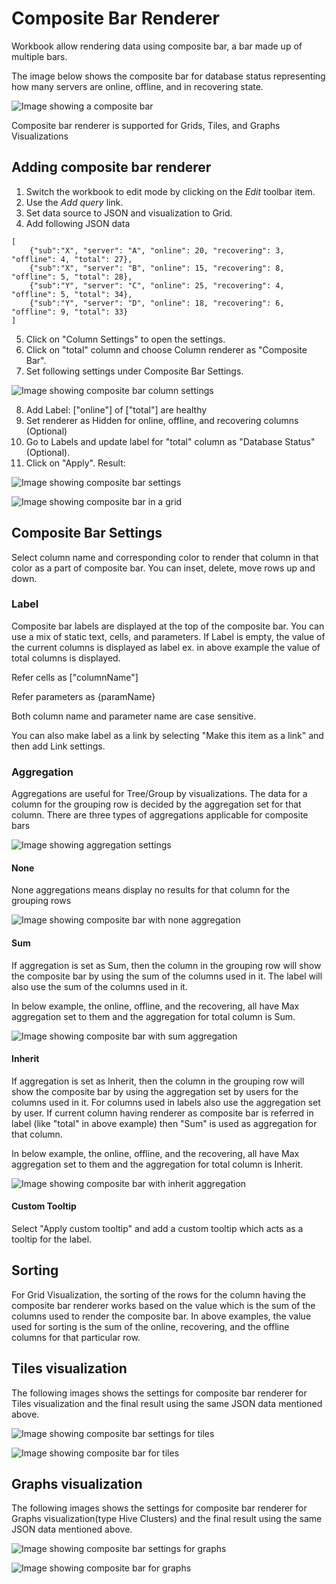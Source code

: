 # Composite Bar Renderer

Workbook allow rendering data using composite bar, a bar made up of multiple bars.

The image below shows the composite bar for database status representing how many servers are online, offline, and in recovering state.

![Image showing a composite bar](../Images/CompositeBar.png)

Composite bar renderer is supported for Grids, Tiles, and Graphs Visualizations

## Adding composite bar renderer
1. Switch the workbook to edit mode by clicking on the _Edit_ toolbar item.
2. Use the _Add query_ link.
3. Set data source to JSON and visualization to Grid.
4. Add following JSON data

```
[
    {"sub":"X", "server": "A", "online": 20, "recovering": 3, "offline": 4, "total": 27},
    {"sub":"X", "server": "B", "online": 15, "recovering": 8, "offline": 5, "total": 28},
    {"sub":"Y", "server": "C", "online": 25, "recovering": 4, "offline": 5, "total": 34},
    {"sub":"Y", "server": "D", "online": 18, "recovering": 6, "offline": 9, "total": 33}
]
```
5. Click on "Column Settings" to open the settings.
6. Click on "total" column and choose Column renderer as "Composite Bar".
7. Set following settings under Composite Bar Settings.

![Image showing composite bar column settings](../Images/CompositeBarColumnSettings.png)

8. Add Label: ["online"] of ["total"] are healthy
9. Set renderer as Hidden for online, offline, and recovering columns (Optional)
9. Go to Labels and update label for "total" column as "Database Status" (Optional).
9. Click on "Apply".
Result:

![Image showing composite bar settings](../Images/CompositeBarSettings.png)


![Image showing composite bar in a grid](../Images/CompositeBarLayout.png)

## Composite Bar Settings

Select column name and corresponding color to render that column in that color as a part of composite bar. You can inset, delete, move rows up and down.

### Label

Composite bar labels are displayed at the top of the composite bar. You can use a mix of static text, cells, and parameters. If Label is empty, the value of the current columns is displayed as label ex. in above example the value of total columns is displayed.

Refer cells as ["columnName"]

Refer parameters as {paramName}

Both column name and parameter name are case sensitive.

You can also make label as a link by selecting "Make this item as a link" and then add Link settings.

### Aggregation

Aggregations are useful for Tree/Group by visualizations. The data for a column for the grouping row is decided by the aggregation set for that column. There are three types of aggregations applicable for composite bars

![Image showing aggregation settings](../Images/CompositeBarLayoutGroupBySettings.png)

#### None
None aggregations means display no results for that column for the grouping rows


![Image showing composite bar with none aggregation](../Images/CompositeBarLayoutGroupByResultNone.png)

#### Sum
If aggregation is set as Sum, then the column in the grouping row will show the composite bar by using the sum of the columns used in it. The label will also use the sum of the columns used in it.

In below example, the online, offline, and the recovering, all have Max aggregation set to them and the aggregation for total column is Sum.

![Image showing composite bar with sum aggregation](../Images/CompositeBarLayoutGroupByResultSum.png)

#### Inherit
If aggregation is set as Inherit, then the column in the grouping row will show the composite bar by using the aggregation set by users for the columns used in it. For columns used in labels also use the aggregation set by user. If current column having renderer as composite bar is referred in label (like "total" in above example) then "Sum" is used as aggregation for that column.

In below example, the online, offline, and the recovering, all have Max aggregation set to them and the aggregation for total column is Inherit.

![Image showing composite bar with inherit aggregation](../Images/CompositeBarLayoutGroupByResultInherit.png)

#### Custom Tooltip

Select "Apply custom tooltip" and add a custom tooltip which acts as a tooltip for the label.

## Sorting

For Grid Visualization, the sorting of the rows for the column having the composite bar renderer works based on the value which is the sum of the columns used to render the composite bar. In above examples, the value used for sorting is the sum of the online, recovering, and the offline columns for that particular row.

## Tiles visualization

The following images shows the settings for composite bar renderer for Tiles visualization and the final result using the same JSON data mentioned above.

![Image showing composite bar settings for tiles](../Images/CompositeBarTilesSettings.png)


![Image showing composite bar for tiles](../Images/CompositeBarTilesLayout.png)

## Graphs visualization

The following images shows the settings for composite bar renderer for Graphs visualization(type Hive Clusters) and the final result using the same JSON data mentioned above.

![Image showing composite bar settings for graphs](../Images/CompositeBarGraphsSettings.png)


![Image showing composite bar for graphs](../Images/CompositeBarGraphsLayout.png)
